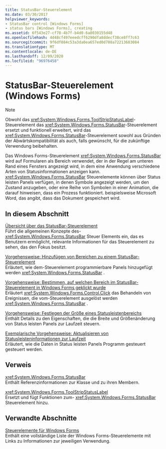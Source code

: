 ```yaml
---
title: StatusBar-Steuerelement
ms.date: 03/30/2017
helpviewer_keywords:
- StatusBar control [Windows Forms]
- status bars [Windows Forms], creating
ms.assetid: 6f543e27-cf78-4b7f-b4d0-6a8030155d48
ms.openlocfilehash: 4d48cf497eeedcff6290dfa8ddecf38ce8ff7c63
ms.sourcegitcommit: 9f6df084c53a3da0ea657ed0d708a72213683084
ms.translationtype: MT
ms.contentlocale: de-DE
ms.lasthandoff: 12/09/2020
ms.locfileid: "96976458"
---
```

# <a name="statusbar-control-windows-forms"></a>StatusBar-Steuerelement (Windows Forms)
> [!NOTE]
> Obwohl das <xref:System.Windows.Forms.ToolStripStatusLabel>-Steuerelement das <xref:System.Windows.Forms.StatusBar>-Steuerelement ersetzt und funktionell erweitert, wird das <xref:System.Windows.Forms.StatusBar>-Steuerelement sowohl aus Gründen der Abwärtskompatibilität als auch, falls gewünscht, für die zukünftige Verwendung beibehalten.  
  
 Das Windows Forms-Steuerelement <xref:System.Windows.Forms.StatusBar> wird auf Formularen als Bereich verwendet, der in der Regel am unteren Rand eines Fensters angezeigt wird, in dem eine Anwendung verschiedene Arten von Statusinformationen anzeigen kann. <xref:System.Windows.Forms.StatusBar> Steuerelemente können über Status leisten Panels verfügen, in denen Symbole angezeigt werden, um den Zustand anzugeben, oder eine Reihe von Symbolen in einer Animation, die darauf hinweisen, dass ein Prozess funktioniert. beispielsweise Microsoft Word, das angibt, dass das Dokument gespeichert wird.  
  
## <a name="in-this-section"></a>In diesem Abschnitt  
 [Übersicht über das StatusBar-Steuerelement](statusbar-control-overview-windows-forms.md)  
 Führt die allgemeinen Konzepte des- <xref:System.Windows.Forms.StatusBar> Steuer Elements ein, das es Benutzern ermöglicht, relevante Informationen für das Steuerelement zu sehen, das den Fokus besitzt.  
  
 [Vorgehensweise: Hinzufügen von Bereichen zu einem StatusBar-Steuerelement](how-to-add-panels-to-a-statusbar-control.md)  
 Erläutert, wie dem-Steuerelement programmierbare Panels hinzugefügt werden <xref:System.Windows.Forms.StatusBar> .  
  
 [Vorgehensweise: Bestimmen, auf welchen Bereich im StatusBar-Steuerelement in Windows Forms geklickt wurde](determine-which-panel-wf-statusbar-control-was-clicked.md)  
 Erläutert <xref:System.Windows.Forms.Control.Click> das Behandeln von Ereignissen, die vom-Steuerelement ausgelöst werden <xref:System.Windows.Forms.StatusBar> .  
  
 [Vorgehensweise: Festlegen der Größe eines Statusleistenbereichs](how-to-set-the-size-of-status-bar-panels.md)  
 Enthält Details zu den Eigenschaften, die die Breite und Größenänderung von Status leisten Panels zur Laufzeit steuern.  
  
 [Exemplarische Vorgehensweise: Aktualisieren von Statusleisteninformationen zur Laufzeit](walkthrough-updating-status-bar-information-at-run-time.md)  
 Erläutert, wie die Daten in Status leisten Panels Programm gesteuert gesteuert werden.  
  
## <a name="reference"></a>Verweis  
 <xref:System.Windows.Forms.StatusBar>  
 Enthält Referenzinformationen zur Klasse und zu ihren Membern.  
  
 <xref:System.Windows.Forms.ToolStripStatusLabel>  
 Ersetzt und fügt Funktionen zum- <xref:System.Windows.Forms.StatusBar> Steuerelement hinzu.  
  
## <a name="related-sections"></a>Verwandte Abschnitte  
 [Steuerelemente für Windows Forms](controls-to-use-on-windows-forms.md)  
 Enthält eine vollständige Liste der Windows Forms-Steuerelemente mit Links zu Informationen zur jeweiligen Verwendung.
